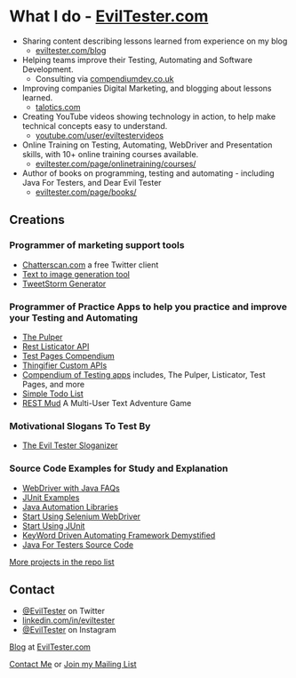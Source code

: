 # What I do - [EvilTester.com](https://eviltester.com)

- Sharing content describing lessons learned from experience on my blog
    - [eviltester.com/blog](https://eviltester.com/blog)
- Helping teams improve their Testing, Automating and Software Development.
    - Consulting via [compendiumdev.co.uk](https://compendiumdev.co.uk)
- Improving companies Digital Marketing, and blogging about lessons learned.
    - [talotics.com](https://talotics.com)
- Creating YouTube videos showing technology in action, to help make technical concepts easy to understand.
    - [youtube.com/user/eviltestervideos](https://youtube.com/user/eviltestervideos)
- Online Training on Testing, Automating, WebDriver and Presentation skills, with 10+ online training courses available.
    - [eviltester.com/page/onlinetraining/courses/](https://www.eviltester.com/page/onlinetraining/courses/)
- Author of books on programming, testing and automating - including Java For Testers, and Dear Evil Tester
    - [eviltester.com/page/books/](https://www.eviltester.com/page/books/)
    
## Creations

### Programmer of marketing support tools

- [Chatterscan.com](https://chatterscan.com) a free Twitter client
- [Text to image generation tool](https://talotics.com/apps/textimagertool/text-imager-tool/)
- [TweetStorm Generator](https://talotics.com/apps/tweetstormer/tweetstorm-tool/) 

### Programmer of Practice Apps to help you practice and improve your Testing and Automating

- [The Pulper](https://thepulper.herokuapp.com)
- [Rest Listicator API](http://rest-list-system.herokuapp.com/listicator/)
- [Test Pages Compendium](https://testpages.herokuapp.com/)
- [Thingifier Custom APIs](https://apithingifier.herokuapp.com/)
- [Compendium of Testing apps](https://github.com/eviltester/TestingApp) includes, The Pulper, Listicator, Test Pages, and more
- [Simple Todo List](https://eviltester.github.io/simpletodolist/todolists.html)
- [REST Mud](https://www.compendiumdev.co.uk/page.php?title=restmud) A Multi-User Text Adventure Game

### Motivational Slogans To Test By

- [The Evil Tester Sloganizer](https://www.eviltester.com/sloganizer)

### Source Code Examples for Study and Explanation

- [WebDriver with Java FAQs](https://github.com/eviltester/webdriverjavafaqs)
- [JUnit Examples](https://github.com/eviltester/junitexamples)
- [Java Automation Libraries](https://github.com/eviltester/libraryexamples)
- [Start Using Selenium WebDriver](https://github.com/eviltester/startUsingSeleniumWebDriver)
- [Start Using JUnit](https://github.com/eviltester/startUsingJavaJUnit)
- [KeyWord Driven Automating Framework Demystified](https://github.com/eviltester/keywordDrivenAutomatingDrafts)
- [Java For Testers Source Code](https://github.com/eviltester/javaForTestersCode)
    
[More projects in the repo list](https://github.com/eviltester?tab=repositories)

## Contact

- [@EvilTester](https://twitter.com/eviltester) on Twitter
- [linkedin.com/in/eviltester](https://www.linkedin.com/in/eviltester/)
- [@EvilTester](https://www.instagram.com/eviltester/) on Instagram

[Blog](https://eviltester.com/blog) at [EvilTester.com](https://eviltester.com)

[Contact Me](https://www.eviltester.com/page/contact/) or [Join my Mailing List](https://www.eviltester.com/page/emaillist/)

